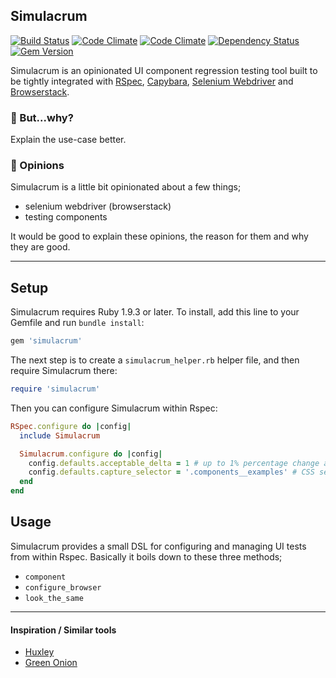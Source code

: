 ## Simulacrum

[![Build Status](https://travis-ci.org/plasticine/simulacrum.svg)](https://travis-ci.org/plasticine/simulacrum) [![Code Climate](https://codeclimate.com/github/plasticine/simulacrum/coverage.png)](https://codeclimate.com/github/plasticine/simulacrum) [![Code Climate](https://codeclimate.com/github/plasticine/simulacrum.png)](https://codeclimate.com/github/plasticine/simulacrum) [![Dependency Status](https://gemnasium.com/plasticine/simulacrum.svg)](https://gemnasium.com/plasticine/simulacrum) [![Gem Version](https://badge.fury.io/rb/simulacrum.svg)](http://badge.fury.io/rb/simulacrum)

Simulacrum is an opinionated UI component regression testing tool built to be tightly integrated with [RSpec], [Capybara], [Selenium Webdriver] and [Browserstack].

### 🚧 But...why?

Explain the use-case better.

### 🚧 Opinions

Simulacrum is a little bit opinionated about a few things;

- selenium webdriver (browserstack)
- testing components

It would be good to explain these opinions, the reason for them and why they are good.

***

## Setup
Simulacrum requires Ruby 1.9.3 or later. To install, add this line to your Gemfile and run `bundle install`:

```ruby
gem 'simulacrum'
```

The next step is to create a `simulacrum_helper.rb` helper file, and then require Simulacrum there:

```ruby
require 'simulacrum'
```

Then you can configure Simulacrum within Rspec:

```ruby
RSpec.configure do |config|
  include Simulacrum

  Simulacrum.configure do |config|
    config.defaults.acceptable_delta = 1 # up to 1% percentage change allowed
    config.defaults.capture_selector = '.components__examples' # CSS selector to crop reference image to
  end
end
```

## Usage

Simulacrum provides a small DSL for configuring and managing UI tests from within Rspec. Basically it boils down to these three methods;

- `component`
- `configure_browser`
- `look_the_same`

***

#### Inspiration / Similar tools

- [Huxley]
- [Green Onion]



[Huxley]: 				https://github.com/facebook/huxley
[Green Onion]:  		http://intridea.github.io/green_onion
[Browserstack]:         http://www.browserstack.com
[RSpec]:                http://rspec.info
[Capybara]:             https://github.com/jnicklas/capybara
[Selenium Webdriver]:   http://docs.seleniumhq.org/projects/webdriver/
